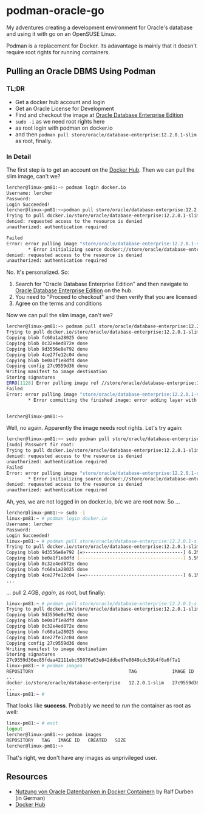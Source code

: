 # podman-oracle-go

My adventures creating a development environment
for Oracle's database and using it with go on an
OpenSUSE Linux.

Podman is a replacement for Docker. Its adavantage is
mainly that it doesn't require root rights for
running containers.

## Pulling an Oracle DBMS Using Podman

### TL;DR

* Get a docker hub account and login
* Get an Oracle License for Development
* Find and checkout the image at [Oracle Database Enterprise Edition](https://hub.docker.com/_/oracle-database-enterprise-edition?tab=description)
* `sudo -i` as we need root rights here
* as root login with podman on docker.io
* and then `podman pull store/oracle/database-enterprise:12.2.0.1-slim` as root, finally.

### In Detail

The first step is to get an account on the [Docker Hub](https://hub.docker.com/). Then we can pull the slim image, can't we?

````sh
lercher@linux-pm81:~> podman login docker.io
Username: lercher
Password:
Login Succeeded!
lercher@linux-pm81:~>podman pull store/oracle/database-enterprise:12.2.0.1-slim
Trying to pull docker.io/store/oracle/database-enterprise:12.2.0.1-slim...ERRO[0002] Error pulling image ref //store/oracle/database-enterprise:12.2.0.1-slim: Error initializing source docker://store/oracle/database-enterprise:12.2.0.1-slim: Error reading manifest 12.2.0.1-slim in docker.io/store/oracle/database-enterprise: errors:
denied: requested access to the resource is denied
unauthorized: authentication required

Failed
Error: error pulling image "store/oracle/database-enterprise:12.2.0.1-slim": unable to pull store/oracle/database-enterprise:12.2.0.1-slim: 1 error occurred:
        * Error initializing source docker://store/oracle/database-enterprise:12.2.0.1-slim: Error reading manifest 12.2.0.1-slim in docker.io/store/oracle/database-enterprise: errors:
denied: requested access to the resource is denied
unauthorized: authentication required
````

No. It's personalized. So:

1. Search for "Oracle Database Enterprise Edition" and then navigate to [Oracle Database Enterprise Edition](https://hub.docker.com/_/oracle-database-enterprise-edition?tab=description) on the hub.
1. You need to "Proceed to checkout" and then verify that you are licensed
1. Agree on the terms and conditions

Now we can pull the slim image, can't we?

````sh
lercher@linux-pm81:~> podman pull store/oracle/database-enterprise:12.2.0.1-slim
Trying to pull docker.io/store/oracle/database-enterprise:12.2.0.1-slim...Getting image source signatures
Copying blob fc60a1a28025 done
Copying blob 0c32e4ed872e done
Copying blob 9d3556e8e792 done
Copying blob 4ce27fe12c04 done
Copying blob be0a1f1e8dfd done
Copying config 27c9559d36 done
Writing manifest to image destination
Storing signatures
ERRO[1128] Error pulling image ref //store/oracle/database-enterprise:12.2.0.1-slim: Error committing the finished image: error adding layer with blob "sha256:4ce27fe12c04b284c06c42a94856b1941a9a3d1e87f6000e2426489522301309": Error processing tar file(exit status 1): there might not be enough IDs available in the namespace (requested 0:22 for /run/utmp): lchown /run/utmp: invalid argument
Failed
Error: error pulling image "store/oracle/database-enterprise:12.2.0.1-slim": unable to pull store/oracle/database-enterprise:12.2.0.1-slim: 1 error occurred:
        * Error committing the finished image: error adding layer with blob "sha256:4ce27fe12c04b284c06c42a94856b1941a9a3d1e87f6000e2426489522301309": Error processing tar file(exit status 1): there might not be enough IDs available in the namespace (requested 0:22 for /run/utmp): lchown /run/utmp: invalid argument


lercher@linux-pm81:~>
````

Well, no again. Apparently the image needs root rights. Let's try again:

````sh
lercher@linux-pm81:~> sudo podman pull store/oracle/database-enterprise:12.2.0.1-slim
[sudo] Passwort für root:
Trying to pull docker.io/store/oracle/database-enterprise:12.2.0.1-slim...ERRO[0001] Error pulling image ref //store/oracle/database-enterprise:12.2.0.1-slim: Error initializing source docker://store/oracle/database-enterprise:12.2.0.1-slim: Error reading manifest 12.2.0.1-slim in docker.io/store/oracle/database-enterprise: errors:
denied: requested access to the resource is denied
unauthorized: authentication required
Failed
Error: error pulling image "store/oracle/database-enterprise:12.2.0.1-slim": unable to pull store/oracle/database-enterprise:12.2.0.1-slim: 1 error occurred:
        * Error initializing source docker://store/oracle/database-enterprise:12.2.0.1-slim: Error reading manifest 12.2.0.1-slim in docker.io/store/oracle/database-enterprise: errors:
denied: requested access to the resource is denied
unauthorized: authentication required
````

Ah, yes, we are not logged in on docker.io, b/c we are root now. So ...

````sh
lercher@linux-pm81:~> sudo -i
linux-pm81:~ # podman login docker.io
Username: lercher
Password:
Login Succeeded!
linux-pm81:~ # podman pull store/oracle/database-enterprise:12.2.0.1-slim
Trying to pull docker.io/store/oracle/database-enterprise:12.2.0.1-slim...Getting image source signatures
Copying blob 9d3556e8e792 [=>------------------------------------] 6.2MiB / 144.0MiB
Copying blob be0a1f1e8dfd [--------------------------------------] 5.5MiB / 1.3GiB
Copying blob 0c32e4ed872e done
Copying blob fc60a1a28025 done
Copying blob 4ce27fe12c04 [==>-----------------------------------] 6.1MiB / 79.4MiB
...
````

... pull 2.4GB, *again*, as root, but finally:

````sh
linux-pm81:~ # podman pull store/oracle/database-enterprise:12.2.0.1-slim
Trying to pull docker.io/store/oracle/database-enterprise:12.2.0.1-slim...Getting image source signatures
Copying blob 9d3556e8e792 done
Copying blob be0a1f1e8dfd done
Copying blob 0c32e4ed872e done
Copying blob fc60a1a28025 done
Copying blob 4ce27fe12c04 done
Copying config 27c9559d36 done
Writing manifest to image destination
Storing signatures
27c9559d36ec85fdaa42111ebc55076a63e842ddbe67e0849cdc59b4f6a6f7a1
linux-pm81:~ # podman images
REPOSITORY                                   TAG             IMAGE ID       CREATED         SIZE
...
docker.io/store/oracle/database-enterprise   12.2.0.1-slim   27c9559d36ec   24 months ago   2.1 GB
...
linux-pm81:~ #
````

That looks like **success**. Probably we need to *run* the container as root as well:

````sh
linux-pm81:~ # exit
logout
lercher@linux-pm81:~> podman images
REPOSITORY   TAG   IMAGE ID   CREATED   SIZE
lercher@linux-pm81:~>
````

That's right, we don't have any images as unprivileged user.

## Resources

* [Nutzung von Oracle Datenbanken in Docker Containern](https://apex.oracle.com/pls/apex/germancommunities/dbacommunity/tipp/6241/index.html) by Ralf Durben (in German)
* [Docker Hub](https://hub.docker.com/)
